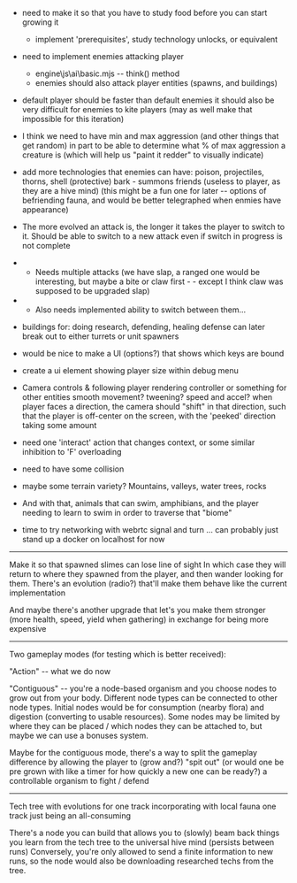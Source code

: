 - need to make it so that you have to study food before you can start growing it
    - implement 'prerequisites', study technology unlocks, or equivalent

- need to implement enemies attacking player
    - engine\js\ai\basic.mjs -- think() method
    - enemies should also attack player entities (spawns, and buildings)

- default player should be faster than default enemies
it should also be very difficult for enemies to kite players (may as well make that impossible for this iteration)

- I think we need to have min and max aggression (and other things that get random)
in part to be able to determine what % of max aggression a creature is
(which will help us "paint it redder" to visually indicate)

- add more technologies that enemies can have:
    poison, projectiles, thorns, shell (protective)
    bark - summons friends (useless to player, as they are a hive mind)
        (this might be a fun one for later -- options of befriending fauna, and would be better telegraphed when enmies have appearance)

- The more evolved an attack is, the longer it takes the player to switch to it.
Should be able to switch to a new attack even if switch in progress is not complete
- - Needs multiple attacks (we have slap, a ranged one would be interesting, but maybe a bite or claw first - - except I think claw was supposed to be upgraded slap)
- - Also needs implemented ability to switch between them...

- buildings for: doing research, defending, healing
defense can later break out to either turrets or unit spawners

- would be nice to make a UI (options?) that shows which keys are bound

- create a ui element showing player size
    within debug menu

- Camera controls & following player
    rendering controller or something for other entities
    smooth movement? tweening? speed and accel?
    when player faces a direction, the camera should "shift" in that direction, such that the player is off-center on the screen, with the 'peeked' direction taking some amount

- need one 'interact' action that changes context, or some similar inhibition to 'F' overloading

- need to have some collision

- maybe some terrain variety? Mountains, valleys, water
trees, rocks

- And with that, animals that can swim, amphibians, and the player needing to learn to swim in order to traverse that "biome"

- time to try networking with webrtc signal and turn ... can probably just stand up a docker on localhost for now

---

Make it so that spawned slimes can lose line of sight
In which case they will return to where they spawned from the player, and then wander looking for them.
There's an evolution (radio?) that'll make them behave like the current implementation

And maybe there's another upgrade that let's you make them stronger (more health, speed, yield when gathering) in exchange for being more expensive

---

Two gameplay modes (for testing which is better received):

"Action" -- what we do now

"Contiguous" -- you're a node-based organism and you choose nodes to grow out from your body. Different node types can be connected to other node types. 
Initial nodes would be for consumption (nearby flora) and digestion (converting to usable resources).
Some nodes may be limited by where they can be placed / which nodes they can be attached to, but maybe we can use a bonuses system.

Maybe for the contiguous mode, there's a way to split the gameplay difference by allowing the player to (grow and?) "spit out" (or would one be pre grown with like a timer for how quickly a new one can be ready?) a controllable organism to fight / defend 

---

Tech tree with evolutions for one track incorporating with local fauna
one track just being an all-consuming

There's a node you can build that allows you to (slowly) beam back things you learn from the tech tree to the universal hive mind (persists between runs)
Conversely, you're only allowed to send a finite information to new runs, so the node would also be downloading researched techs from the tree.